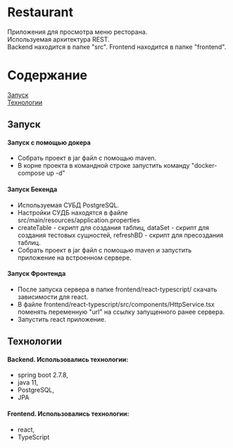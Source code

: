 # Restaurant
Приложения для просмотра меню ресторана.\
Используемая архитектура REST.\
Backend находится в папке "src".
Frontend находится в папке "frontend".
# Содержание 
[Запуск](#start)\
[Технологии](#technologies)

<a name="start"><h2>Запуск</h2></a>
#### Запуск с помощью докера
- Собрать проект в jar файл с помощью maven.
- В корне проекта в командной строке запустить команду "docker-compose up -d"
#### Запуск Бекенда
- Используемая СУБД PostgreSQL.
- Настройки СУДБ находятся в файле src/main/resources/application.properties
- createTable - скрипт для создания таблиц, dataSet - скрипт для создания тестовых сущностей, refreshBD - скрипт для пресоздания таблиц.
- Собрать проект в jar файл с помощью maven и запустить приложение на встроенном сервере.
#### Запуск Фронтенда
- После запуска сервера в папке frontend/react-typescript/ скачать зависимости для react.
- В файле frontend/react-typescript/src/components/HttpService.tsx поменять переменную "url" на ссылку запущенного ранее сервера.
- Запустить react приложение.

<a name="technologies"><h2>Технологии</h2></a>
#### Backend. Использовались технологии:
- spring boot 2.7.8,
- java 11,
- PostgreSQL,
- JPA
#### Frontend. Использовались технологии: 
- react,
- TypeScript
